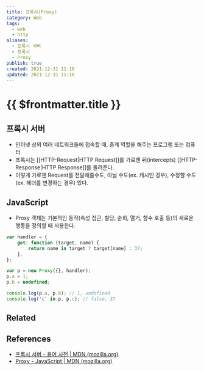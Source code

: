 ```yaml
---
title: 프록시(Proxy)
category: Web
tags:
  - web
  - http
aliases:
  - 프록시 서버
  - 프록시
  - Proxy
publish: true
created: 2021-12-31 11:18
updated: 2021-12-31 11:18
---
```


# {{ $frontmatter.title }}

## 프록시 서버

- 인터넷 상의 여러 네트워크들에 접속할 때, 중계 역할을 해주는 프로그램 또는 컴퓨터
- 프록시는 [[HTTP-Request|HTTP Request]]를 가로챈 뒤(intercepts) [[HTTP-Response|HTTP Response]]를 돌려준다.
- 이렇게 가로챈 Request를 전달해줄수도, 아닐 수도(ex. 캐시인 경우), 수정할 수도(ex. 헤더를 변경하는 경우) 있다.

## JavaScript

- Proxy 객체는 기본적인 동작(속성 접근, 할당, 순회, 열거, 함수 호출 등)의 새로운 행동을 정의할 때 사용한다.

```js
var handler = {
	get: function (target, name) {
		return name in target ? target[name] : 37;
	},
};

var p = new Proxy({}, handler);
p.a = 1;
p.b = undefined;

console.log(p.a, p.b); // 1, undefined
console.log('c' in p, p.c); // false, 37
```

## Related

## References

- [프록시 서버 - 용어 사전 | MDN (mozilla.org)](https://developer.mozilla.org/ko/docs/Glossary/Proxy_server)
- [Proxy - JavaScript | MDN (mozilla.org)](https://developer.mozilla.org/ko/docs/Web/JavaScript/Reference/Global_Objects/Proxy)
